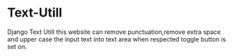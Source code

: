 # Text-Utill
Django Text Utill
this website can remove punctuation,remove extra space and upper case the input text into text area when respected toggle button is set on. 
